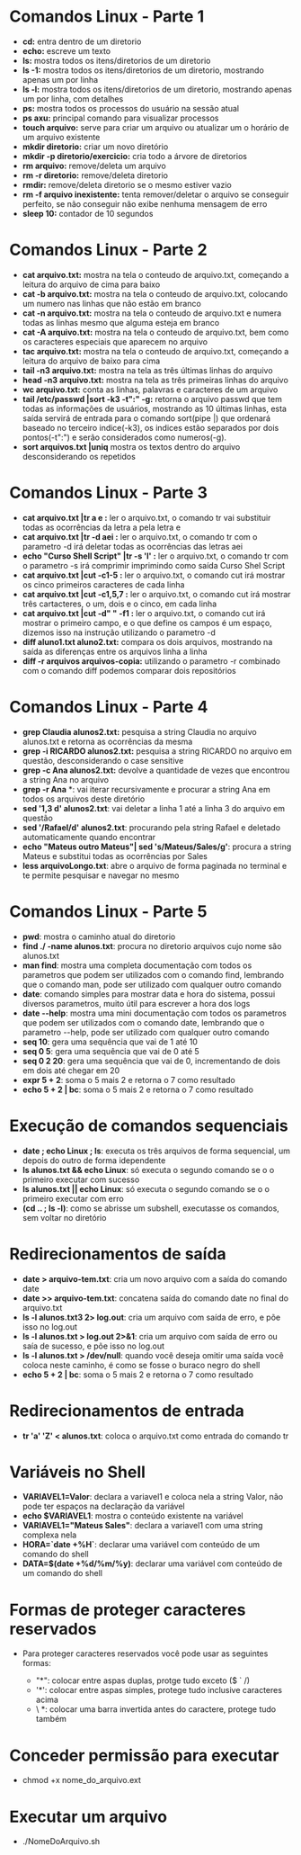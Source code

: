 # Comandos Linux - Parte 1

- **cd:** entra dentro de um diretorio
- **echo:** escreve um texto
- **ls:** mostra todos os itens/diretorios de um diretorio
- **ls -1:** mostra todos os itens/diretorios de um diretorio, mostrando apenas um por linha
- **ls -l:** mostra todos os itens/diretorios de um diretorio, mostrando apenas um por linha, com detalhes
- **ps:** mostra todos os processos do usuário na sessão atual
- **ps axu:** principal comando para visualizar processos
- **touch arquivo:** serve para criar um arquivo ou atualizar um o horário de um arquivo existente
- **mkdir diretorio:** criar um novo diretório
- **mkdir -p diretorio/exercicio:** cria todo a árvore de diretorios
- **rm arquivo:** remove/deleta um arquivo
- **rm -r diretorio:** remove/deleta diretorio
- **rmdir:** remove/deleta diretorio se o mesmo estiver vazio
- **rm -f arquivo inexistente:** tenta remover/deletar o arquivo se conseguir perfeito, se não conseguir não exibe nenhuma mensagem de erro
- **sleep 10:** contador de 10 segundos

# Comandos Linux - Parte 2

- **cat arquivo.txt:** mostra na tela o conteudo de arquivo.txt, começando a leitura do arquivo de cima para baixo
- **cat -b arquivo.txt:** mostra na tela o conteudo de arquivo.txt, colocando um numero nas linhas que não estão em branco
- **cat -n arquivo.txt:** mostra na tela o conteudo de arquivo.txt e numera todas as linhas mesmo que alguma esteja em branco
- **cat -A arquivo.txt:** mostra na tela o conteudo de arquivo.txt, bem como os caracteres especiais que aparecem no arquivo
- **tac arquivo.txt:** mostra na tela o conteudo de arquivo.txt, começando a leitura do arquivo de baixo para cima
- **tail -n3 arquivo.txt:** mostra na tela as três últimas linhas do arquivo
- **head -n3 arquivo.txt:** mostra na tela as três primeiras linhas do arquivo
- **wc arquivo.txt:** conta as linhas, palavras e caracteres de um arquivo
- **tail /etc/passwd |sort -k3 -t":" -g:** retorna o arquivo passwd que tem todas as informações de usuários, mostrando as 10 últimas linhas, esta saída servirá de entrada para o comando sort(pipe |) que ordenará baseado no terceiro indice(-k3), os indices estão separados por dois pontos(-t":") e serão considerados como numeros(-g). 
- **sort arquivos.txt |uniq** mostra os textos dentro do arquivo desconsiderando os repetidos

# Comandos Linux - Parte 3

- **cat arquivo.txt |tr a e :** ler o arquivo.txt, o comando tr vai substituir todas as ocorrências da letra a pela letra e
- **cat arquivo.txt |tr -d aei :** ler o arquivo.txt, o comando tr com o parametro -d irá deletar todas as ocorrências das letras aei
- **echo "Curso Shell Script" |tr -s 'l' :** ler o arquivo.txt, o comando tr com o parametro -s irá comprimir imprimindo como saída Curso Shel Script
- **cat arquivo.txt |cut -c1-5 :** ler o arquivo.txt, o comando cut irá mostrar os cinco primeiros caracteres de cada linha
- **cat arquivo.txt |cut -c1,5,7 :** ler o arquivo.txt, o comando cut irá mostrar três cartacteres, o um, dois e o cinco, em cada linha
- **cat arquivo.txt |cut -d" " -f1 :** ler o arquivo.txt, o comando cut irá mostrar o primeiro campo, e o que define os campos é um espaço, dizemos isso na instrução utilizando o parametro -d
- **diff aluno1.txt aluno2.txt:** compara os dois arquivos, mostrando na saída as diferenças entre os arquivos linha a linha
- **diff -r arquivos arquivos-copia:** utilizando o parametro -r combinado com o comando diff podemos comparar dois repositórios

# Comandos Linux - Parte 4

- **grep Claudia alunos2.txt:** pesquisa a string Claudia no arquivo alunos.txt e retorna as ocorrências da mesma
- **grep -i RICARDO alunos2.txt:** pesquisa a string RICARDO no arquivo em questão, desconsiderando o case sensitive
- **grep -c Ana alunos2.txt:** devolve a quantidade de vezes que encontrou a string Ana no arquivo
- **grep -r Ana** *: vai iterar recursivamente e procurar a string Ana em todos os arquivos deste diretório
- **sed '1,3 d' alunos2.txt**: vai deletar a linha 1 até a linha 3 do arquivo em questão
- **sed '/Rafael/d' alunos2.txt**: procurando pela string Rafael e deletado automaticamente quando encontrar
- **echo "Mateus outro Mateus"| sed 's/Mateus/Sales/g'**: procura a string Mateus e substitui todas as ocorrências por Sales
- **less arquivoLongo.txt**: abre o arquivo de forma paginada no terminal e te permite pesquisar e navegar no mesmo

# Comandos Linux - Parte 5

- **pwd**: mostra o caminho atual do diretorio
- **find ./ -name alunos.txt**: procura no diretorio arquivos cujo nome são alunos.txt
- **man find**: mostra uma completa documentação com todos os parametros que podem ser utilizados com o comando find, lembrando que o comando man, pode ser utilizado com qualquer outro comando
- **date**: comando simples para mostrar data e hora do sistema, possui diversos parametros, muito útil para escrever a hora dos logs
- **date --help**: mostra uma mini documentação com todos os parametros que podem ser utilizados com o comando date, lembrando que o parametro --help, pode ser utilizado com qualquer outro comando
- **seq 10**: gera uma sequência que vai de 1 até 10
- **seq 0 5**: gera uma sequência que vai de 0 até 5
- **seq 0 2 20**: gera uma sequência que vai de 0, incrementando de dois em dois até chegar em 20
- **expr 5 + 2**: soma o 5 mais 2 e retorna o 7 como resultado
- **echo 5 + 2 | bc**: soma o 5 mais 2 e retorna o 7 como resultado

# Execução de comandos sequenciais

- **date ; echo Linux ; ls**: executa os três arquivos de forma sequencial, um depois do outro de forma idependente
- **ls alunos.txt && echo Linux**: só executa o segundo comando se o o primeiro executar com sucesso
- **ls alunos.txt || echo Linux**: só executa o segundo comando se o o primeiro executar com erro
- **(cd .. ; ls -l)**: como se abrisse um subshell, executasse os comandos, sem voltar no diretório

# Redirecionamentos de saída

- **date > arquivo-tem.txt**: cria um novo arquivo com a saída do comando date
- **date >> arquivo-tem.txt**:  concatena saída do comando date no final do arquivo.txt
- **ls -l alunos.txt3 2> log.out**:  cria um arquivo com saída de erro, e põe isso no log.out
- **ls -l alunos.txt > log.out 2>&1**:  cria um arquivo com saída de erro ou saía de sucesso, e põe isso no log.out
- **ls -l alunos.txt > /dev/null**:  quando você deseja omitir uma saída você coloca neste caminho, é como se fosse o buraco negro do shell
- **echo 5 + 2 | bc**: soma o 5 mais 2 e retorna o 7 como resultado

# Redirecionamentos de entrada

- **tr 'a' 'Z' < alunos.txt**: coloca o arquivo.txt como entrada do comando tr

# Variáveis no Shell


- **VARIAVEL1=Valor**: declara a variavel1 e coloca nela a string Valor, não pode ter espaços na declaração da variável
- **echo $VARIAVEL1**: mostra o conteúdo existente na variável
- **VARIAVEL1="Mateus Sales"**: declara a variavel1 com uma string complexa nela
- **HORA=\`date +%H\`**: declarar uma variável com conteúdo de um comando do shell
- **DATA=$(date +%d/%m/%y)**: declarar uma variável com conteúdo de um comando do shell

# Formas de proteger caracteres reservados

- Para proteger caracteres reservados você pode usar as seguintes formas:

    - "*": colocar entre aspas duplas, protge tudo exceto ($ ` /)
    - '*': colocar entre aspas simples, protege tudo inclusive caracteres acima
    - \ *: colocar uma barra invertida antes do caractere, protege tudo também

# Conceder permissão para executar

- chmod +x nome_do_arquivo.ext

# Executar um arquivo

- ./NomeDoArquivo.sh